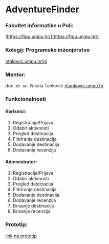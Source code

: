 # AdventureFinder

### Fakultet informatike u Puli: 
[https://fipu.unipu.hr/](https://fipu.unipu.hr/)

### Kolegij: Programsko inženjerstvo
[ntakovic.unipu.hr/pi](ntakovic.unipu.hr/pi)

### Mentor: 
doc. dr. sc. Nikola Tanković
[ntankovic.unipu.hr](ntakovic.unipu.hr)

### Funkcionalnosti
#### Korisnici:
1. Registracija/Prijava
2. Odabir aktivnosti
3. Pregled destinacija
4. Filtriranje destinacija
5. Dodavanje destinacija
6. Dodavanje recenzija

#### Administrator:
1. Registracija/Prijava
2. Odabir aktivnosti
3. Pregled destinacija
4. Filtriranje destinacija
5. Dodavanje destinacija
6. Dodavanje recenzija
7. Brisanje destinacija
8. Brisanje recenzija

### Prototip:
[link na prototip](https://www.figma.com/file/RSFeQReWAodcNinftAICm8/AdventureFinder?type=design&node-id=1%3A2&mode=design&t=MVWFohIzRAXBsqEF-1)
